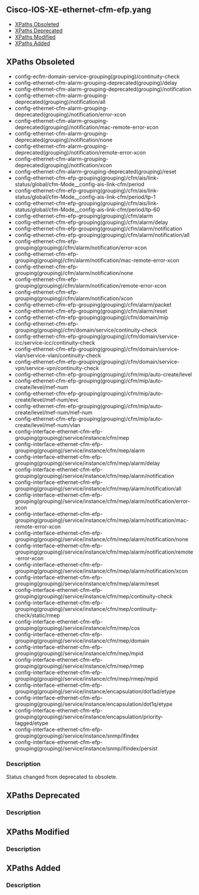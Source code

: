 ## Cisco-IOS-XE-ethernet-cfm-efp.yang


- [XPaths Obsoleted](#xpaths-obsoleted)
- [XPaths Deprecated](#xpaths-deprecated)
- [XPaths Modified](#xpaths-modified)
- [XPaths Added](#xpaths-added)

## XPaths Obsoleted

- config-ecfm-domain-service-grouping(grouping)/continuity-check
- config-ethernet-cfm-alarm-grouping-deprecated(grouping)/delay
- config-ethernet-cfm-alarm-grouping-deprecated(grouping)/notification
- config-ethernet-cfm-alarm-grouping-deprecated(grouping)/notification/all
- config-ethernet-cfm-alarm-grouping-deprecated(grouping)/notification/error-xcon
- config-ethernet-cfm-alarm-grouping-deprecated(grouping)/notification/mac-remote-error-xcon
- config-ethernet-cfm-alarm-grouping-deprecated(grouping)/notification/none
- config-ethernet-cfm-alarm-grouping-deprecated(grouping)/notification/remote-error-xcon
- config-ethernet-cfm-alarm-grouping-deprecated(grouping)/notification/xcon
- config-ethernet-cfm-alarm-grouping-deprecated(grouping)/reset
- config-ethernet-cfm-efp-grouping(grouping)/cfm/ais/link-status/global/cfm-Mode__config-ais-link-cfm/period
- config-ethernet-cfm-efp-grouping(grouping)/cfm/ais/link-status/global/cfm-Mode__config-ais-link-cfm/period/tp-1
- config-ethernet-cfm-efp-grouping(grouping)/cfm/ais/link-status/global/cfm-Mode__config-ais-link-cfm/period/tp-60
- config-ethernet-cfm-efp-grouping(grouping)/cfm/alarm
- config-ethernet-cfm-efp-grouping(grouping)/cfm/alarm/delay
- config-ethernet-cfm-efp-grouping(grouping)/cfm/alarm/notification
- config-ethernet-cfm-efp-grouping(grouping)/cfm/alarm/notification/all
- config-ethernet-cfm-efp-grouping(grouping)/cfm/alarm/notification/error-xcon
- config-ethernet-cfm-efp-grouping(grouping)/cfm/alarm/notification/mac-remote-error-xcon
- config-ethernet-cfm-efp-grouping(grouping)/cfm/alarm/notification/none
- config-ethernet-cfm-efp-grouping(grouping)/cfm/alarm/notification/remote-error-xcon
- config-ethernet-cfm-efp-grouping(grouping)/cfm/alarm/notification/xcon
- config-ethernet-cfm-efp-grouping(grouping)/cfm/alarm/packet
- config-ethernet-cfm-efp-grouping(grouping)/cfm/alarm/reset
- config-ethernet-cfm-efp-grouping(grouping)/cfm/domain/mip
- config-ethernet-cfm-efp-grouping(grouping)/cfm/domain/service/continuity-check
- config-ethernet-cfm-efp-grouping(grouping)/cfm/domain/service-icc/service-icc/continuity-check
- config-ethernet-cfm-efp-grouping(grouping)/cfm/domain/service-vlan/service-vlan/continuity-check
- config-ethernet-cfm-efp-grouping(grouping)/cfm/domain/service-vpn/service-vpn/continuity-check
- config-ethernet-cfm-efp-grouping(grouping)/cfm/mip/auto-create/level
- config-ethernet-cfm-efp-grouping(grouping)/cfm/mip/auto-create/level/mef-num
- config-ethernet-cfm-efp-grouping(grouping)/cfm/mip/auto-create/level/mef-num/evc
- config-ethernet-cfm-efp-grouping(grouping)/cfm/mip/auto-create/level/mef-num/mef-num
- config-ethernet-cfm-efp-grouping(grouping)/cfm/mip/auto-create/level/mef-num/vlan
- config-interface-ethernet-cfm-efp-grouping(grouping)/service/instance/cfm/mep
- config-interface-ethernet-cfm-efp-grouping(grouping)/service/instance/cfm/mep/alarm
- config-interface-ethernet-cfm-efp-grouping(grouping)/service/instance/cfm/mep/alarm/delay
- config-interface-ethernet-cfm-efp-grouping(grouping)/service/instance/cfm/mep/alarm/notification
- config-interface-ethernet-cfm-efp-grouping(grouping)/service/instance/cfm/mep/alarm/notification/all
- config-interface-ethernet-cfm-efp-grouping(grouping)/service/instance/cfm/mep/alarm/notification/error-xcon
- config-interface-ethernet-cfm-efp-grouping(grouping)/service/instance/cfm/mep/alarm/notification/mac-remote-error-xcon
- config-interface-ethernet-cfm-efp-grouping(grouping)/service/instance/cfm/mep/alarm/notification/none
- config-interface-ethernet-cfm-efp-grouping(grouping)/service/instance/cfm/mep/alarm/notification/remote-error-xcon
- config-interface-ethernet-cfm-efp-grouping(grouping)/service/instance/cfm/mep/alarm/notification/xcon
- config-interface-ethernet-cfm-efp-grouping(grouping)/service/instance/cfm/mep/alarm/reset
- config-interface-ethernet-cfm-efp-grouping(grouping)/service/instance/cfm/mep/continuity-check
- config-interface-ethernet-cfm-efp-grouping(grouping)/service/instance/cfm/mep/continuity-check/static/rmep
- config-interface-ethernet-cfm-efp-grouping(grouping)/service/instance/cfm/mep/cos
- config-interface-ethernet-cfm-efp-grouping(grouping)/service/instance/cfm/mep/domain
- config-interface-ethernet-cfm-efp-grouping(grouping)/service/instance/cfm/mep/mpid
- config-interface-ethernet-cfm-efp-grouping(grouping)/service/instance/cfm/mep/rmep
- config-interface-ethernet-cfm-efp-grouping(grouping)/service/instance/cfm/mep/rmep/mpid
- config-interface-ethernet-cfm-efp-grouping(grouping)/service/instance/encapsulation/dot1ad/etype
- config-interface-ethernet-cfm-efp-grouping(grouping)/service/instance/encapsulation/dot1q/etype
- config-interface-ethernet-cfm-efp-grouping(grouping)/service/instance/encapsulation/priority-tagged/etype
- config-interface-ethernet-cfm-efp-grouping(grouping)/service/instance/snmp/ifindex
- config-interface-ethernet-cfm-efp-grouping(grouping)/service/instance/snmp/ifindex/persist

### Description

Status changed from deprecated to obsolete.

## XPaths Deprecated

### Description

## XPaths Modified

### Description

## XPaths Added

### Description
